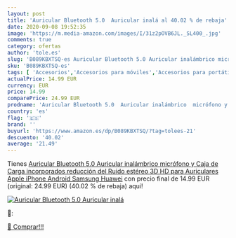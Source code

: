 ```yaml
---
layout: post
title: 'Auricular Bluetooth 5.0  Auricular inalá al 40.02 % de rebaja'
date: 2020-09-08 19:52:35
image: 'https://m.media-amazon.com/images/I/31z2pOVB6JL._SL400_.jpg'
comments: true
category: ofertas
author: 'tole.es'
slug: 'B089KBXTSQ-es Auricular Bluetooth 5.0 Auricular inalámbrico micrófono y...'
sku: 'B089KBXTSQ-es'
tags: [ 'Accesorios','Accesorios para móviles','Accesorios para portátiles y netbooks','Cargadores y adaptadores para portátiles y netbooks','Cargadores y bases de carga para portátiles y netbooks','Comunicación móvil y accesorios','Electrónica','Fundas y carcasas para teléfonos móviles','Informática','Móviles','Móviles y smartphones libres','apple','iphone', ]
actualPrice: 14.99 EUR
currency: EUR
price: 14.99
comparePrice: 24.99 EUR
prodname: 'Auricular Bluetooth 5.0  Auricular inalámbrico  micrófono y Caja de Carga incorporados  reducción del Ruido estéreo 3D HD  para Auriculares Apple iPhone Android Samsung Huawei'
country: 'es'
flag: '🇪🇸'
brand: ''
buyurl: 'https://www.amazon.es/dp/B089KBXTSQ/?tag=tolees-21'
descuento: '40.02'
average: '21.49'
---
```


Tienes [Auricular Bluetooth 5.0  Auricular inalámbrico  micrófono y Caja de Carga incorporados  reducción del Ruido estéreo 3D HD  para Auriculares Apple iPhone Android Samsung Huawei](https://www.amazon.es/dp/B089KBXTSQ/?tag=tolees-21) con precio final de  14.99 EUR (original: 24.99 EUR) (40.02 %  de rebaja) aqui!

[![Auricular Bluetooth 5.0  Auricular inalá](https://m.media-amazon.com/images/I/31z2pOVB6JL._SL400_.jpg)](https://www.amazon.es/dp/B089KBXTSQ/?tag=tolees-21)

🔎:


[🛒 Comprar!!!](https://www.amazon.es/dp/B089KBXTSQ/?tag=tolees-21)
